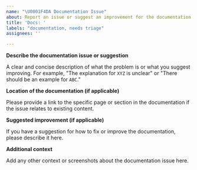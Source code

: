 ```yaml
---
name: "\U0001F4DA Documentation Issue"
about: Report an issue or suggest an improvement for the documentation
title: 'Docs: '
labels: "documentation, needs triage"
assignees: ''

---
```


**Describe the documentation issue or suggestion**

A clear and concise description of what the problem is or what you suggest improving. For example, "The explanation for `XYZ` is unclear" or "There should be an example for `ABC`."

**Location of the documentation (if applicable)**

Please provide a link to the specific page or section in the documentation if the issue relates to existing content.

**Suggested improvement (if applicable)**

If you have a suggestion for how to fix or improve the documentation, please describe it here.

**Additional context**

Add any other context or screenshots about the documentation issue here.
